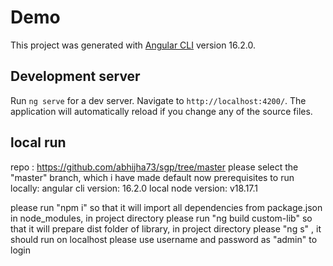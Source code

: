 # Demo

This project was generated with [Angular CLI](https://github.com/angular/angular-cli) version 16.2.0.

## Development server

Run `ng serve` for a dev server. Navigate to `http://localhost:4200/`. The application will automatically reload if you change any of the source files.

## local run
repo : https://github.com/abhijha73/sgp/tree/master
please select the "master" branch, which i have made default now
prerequisites to run locally:
angular cli version: 16.2.0
local node version: v18.17.1

please run "npm i" so that it will import all dependencies from package.json in node_modules, in project directory
please run "ng build custom-lib" so that it will prepare dist folder of library, in project directory
please "ng s" , it should run on localhost
please use username and password as "admin" to login